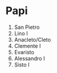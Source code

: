 # Papi

1. San Pietro 
2. Lino I
3. Anacleto/Cleto
4. Clemente I
5. Evaristo
6. Alessandro I
7. Sisto I
